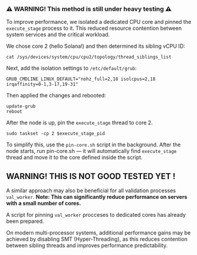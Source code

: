 ### ⚠️ WARNING! This method is still under heavy testing ⚠️

To improve performance, we isolated a dedicated CPU core and pinned the `execute_stage` process to it.
This reduced resource contention between system services and the critical workload.

We chose core 2 (hello Solana!) and then determined its sibling vCPU ID:
```
cat /sys/devices/system/cpu/cpu2/topology/thread_siblings_list
```
Next, add the isolation settings to `/etc/default/grub`:
```
GRUB_CMDLINE_LINUX_DEFAULT="nohz_full=2,18 isolcpus=2,18 irqaffinity=0-1,3-17,19-31"
```
Then applied the changes and rebooted:
```
update-grub
reboot
```
After the node is up, pin the `execute_stage` thread to core 2.
```
sudo taskset -cp 2 $execute_stage_pid
```
To simplify this, use the `pin-core.sh` script in the background.
After the node starts, run pin-core.sh — it will automatically find `execute_stage` thread and move it to the core defined inside the script.

## WARNING! THIS IS NOT GOOD TESTED YET !
A similar approach may also be beneficial for all validation processes `val_worker`.
**Note: This can significantly reduce performance on servers with a small number of cores.**

A script for pinning `val_worker` procceses to dedicated cores has already been prepared.

On modern multi-processor systems, additional performance gains may be achieved by disabling SMT (Hyper-Threading), as this reduces contention between sibling threads and improves performance predictability.
